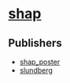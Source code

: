 # [shap](https://pypi.org/project/shap)



## Publishers
- [shap_poster](https://pypi.org/user/shap_poster)
- [slundberg](https://pypi.org/user/slundberg)

